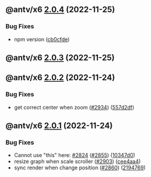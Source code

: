 ## @antv/x6 [2.0.4](https://github.com/antvis/x6/compare/@antv/x6@2.0.3...@antv/x6@2.0.4) (2022-11-25)


### Bug Fixes

* npm version ([cb0cfde](https://github.com/antvis/x6/commit/cb0cfdeb4dbe8858569e6899db08ccb9ab8ba4e7))

## @antv/x6 [2.0.3](https://github.com/antvis/x6/compare/@antv/x6@2.0.2...@antv/x6@2.0.3) (2022-11-25)

## @antv/x6 [2.0.2](https://github.com/antvis/x6/compare/@antv/x6@2.0.1...@antv/x6@2.0.2) (2022-11-24)


### Bug Fixes

* get correct center when zoom ([#2934](https://github.com/antvis/x6/issues/2934)) ([557d2df](https://github.com/antvis/x6/commit/557d2df1529226e505e3488a43fa358191d79271))

## @antv/x6 [2.0.1](https://github.com/antvis/x6/compare/@antv/x6@2.0.0...@antv/x6@2.0.1) (2022-11-24)


### Bug Fixes

* Cannot use "this" here: [#2824](https://github.com/antvis/x6/issues/2824) ([#2855](https://github.com/antvis/x6/issues/2855)) ([10347d0](https://github.com/antvis/x6/commit/10347d069b23e4cfaf156138a39e2f5f996f0e29))
* resize graph when scale scroller ([#2903](https://github.com/antvis/x6/issues/2903)) ([cee4aa4](https://github.com/antvis/x6/commit/cee4aa4e53b2821ed11d5602fccdb36625957c72))
* sync render when change position ([#2860](https://github.com/antvis/x6/issues/2860)) ([2194769](https://github.com/antvis/x6/commit/2194769e362ce60d19652b29047a394cac4077d0))
